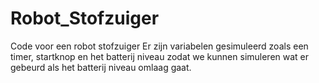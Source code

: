 # Robot_Stofzuiger
Code voor een robot stofzuiger
Er zijn variabelen gesimuleerd zoals een timer, startknop en het batterij niveau zodat we kunnen 
simuleren wat er gebeurd als het batterij niveau omlaag gaat.
